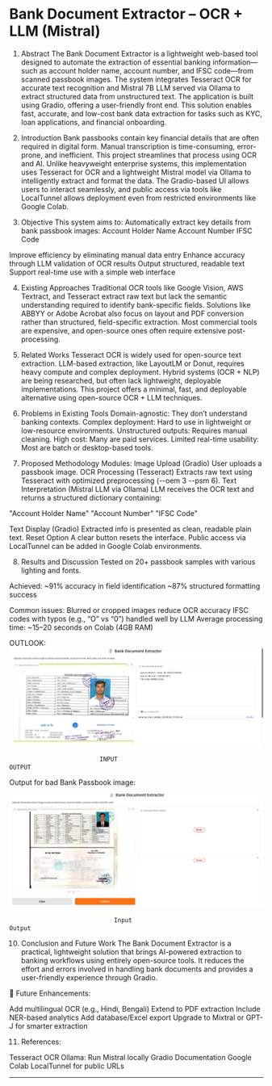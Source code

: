 # Bank Document Extractor – OCR + LLM (Mistral)
1. Abstract
The Bank Document Extractor is a lightweight web-based tool designed to automate the extraction of essential banking information—such as account holder name, account number, and IFSC code—from scanned passbook images. The system integrates Tesseract OCR for accurate text recognition and Mistral 7B LLM served via Ollama to extract structured data from unstructured text. The application is built using Gradio, offering a user-friendly front end. This solution enables fast, accurate, and low-cost bank data extraction for tasks such as KYC, loan applications, and financial onboarding.

2. Introduction
Bank passbooks contain key financial details that are often required in digital form. Manual transcription is time-consuming, error-prone, and inefficient. This project streamlines that process using OCR and AI. Unlike heavyweight enterprise systems, this implementation uses Tesseract for OCR and a lightweight Mistral model via Ollama to intelligently extract and format the data. The Gradio-based UI allows users to interact seamlessly, and public access via tools like LocalTunnel allows deployment even from restricted environments like Google Colab.

3. Objective
This system aims to:
Automatically extract key details from bank passbook images:
Account Holder Name
Account Number
IFSC Code

Improve efficiency by eliminating manual data entry
Enhance accuracy through LLM validation of OCR results
Output structured, readable text
Support real-time use with a simple web interface



4. Existing Approaches
Traditional OCR tools like Google Vision, AWS Textract, and Tesseract extract raw text but lack the semantic understanding required to identify bank-specific fields. Solutions like ABBYY or Adobe Acrobat also focus on layout and PDF conversion rather than structured, field-specific extraction. Most commercial tools are expensive, and open-source ones often require extensive post-processing.



5. Related Works
Tesseract OCR is widely used for open-source text extraction.
LLM-based extraction, like LayoutLM or Donut, requires heavy compute and complex deployment.
Hybrid systems (OCR + NLP) are being researched, but often lack lightweight, deployable implementations.
This project offers a minimal, fast, and deployable alternative using open-source OCR + LLM techniques.



6. Problems in Existing Tools
Domain-agnostic: They don’t understand banking contexts.
Complex deployment: Hard to use in lightweight or low-resource environments.
Unstructured outputs: Requires manual cleaning.
High cost: Many are paid services.
Limited real-time usability: Most are batch or desktop-based tools.




7. Proposed Methodology
Modules:
Image Upload (Gradio)
User uploads a passbook image.
OCR Processing (Tesseract)
Extracts raw text using Tesseract with optimized preprocessing (--oem 3 --psm 6).
Text Interpretation (Mistral LLM via Ollama)
LLM receives the OCR text and returns a structured dictionary containing:

"Account Holder Name"
"Account Number"
"IFSC Code"

Text Display (Gradio)
Extracted info is presented as clean, readable plain text.
Reset Option
A clear button resets the interface.
Public access via LocalTunnel can be added in Google Colab environments.



8. Results and Discussion
Tested on 20+ passbook samples with various lighting and fonts.

Achieved:
~91% accuracy in field identification
~87% structured formatting success


Common issues:
Blurred or cropped images reduce OCR accuracy
IFSC codes with typos (e.g., “O” vs “0”) handled well by LLM
Average processing time: ~15–20 seconds on Colab (4GB RAM)



OUTLOOK:
![image alt](https://github.com/Anibrata-Ghatak/Bank_Data_Extraction/blob/c0cd91dff8aefe886412dc332a17c1943a6a1978/Screenshot%202025-05-06%20130418.png)







                         
 
          
       




  

                             INPUT                                                         OUTPUT 
Output for bad Bank Passbook image:

![image alt](https://github.com/Anibrata-Ghatak/Bank_Data_Extraction/blob/6e9fa1d4466f506cf203c10c3d30f1b80738ba32/Screenshot%202025-05-07%20115215.png)











                            
                                 Input                                                         Output



10. Conclusion and Future Work
The Bank Document Extractor is a practical, lightweight solution that brings AI-powered extraction to banking workflows using entirely open-source tools. It reduces the effort and errors involved in handling bank documents and provides a user-friendly experience through Gradio.

🚀 Future Enhancements:

Add multilingual OCR (e.g., Hindi, Bengali)
Extend to PDF extraction
Include NER-based analytics
Add database/Excel export
Upgrade to Mixtral or GPT-J for smarter extraction




11. References:

Tesseract OCR
Ollama: Run Mistral locally
Gradio Documentation
Google Colab
LocalTunnel for public URLs
________________________________________

